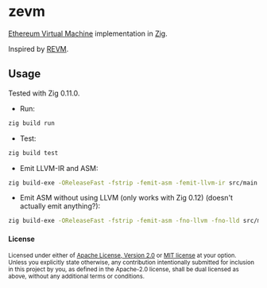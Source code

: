 # zevm

[Ethereum Virtual Machine](https://ethereum.org/en/developers/docs/evm/) implementation in [Zig](https://ziglang.org).

Inspired by [REVM](https://github.com/bluealloy/revm).

## Usage

Tested with Zig 0.11.0.

- Run:
```sh
zig build run
```

- Test:
```sh
zig build test
```

- Emit LLVM-IR and ASM:
```sh
zig build-exe -OReleaseFast -fstrip -femit-asm -femit-llvm-ir src/main.zig
```

- Emit ASM without using LLVM (only works with Zig 0.12) (doesn't actually emit anything?):
```sh
zig build-exe -OReleaseFast -fstrip -femit-asm -fno-llvm -fno-lld src/main.zig
```

#### License

<sup>
Licensed under either of <a href="LICENSE-APACHE">Apache License, Version
2.0</a> or <a href="LICENSE-MIT">MIT license</a> at your option.
</sup>

<br>

<sub>
Unless you explicitly state otherwise, any contribution intentionally submitted
for inclusion in this project by you, as defined in the Apache-2.0 license,
shall be dual licensed as above, without any additional terms or conditions.
</sub>
